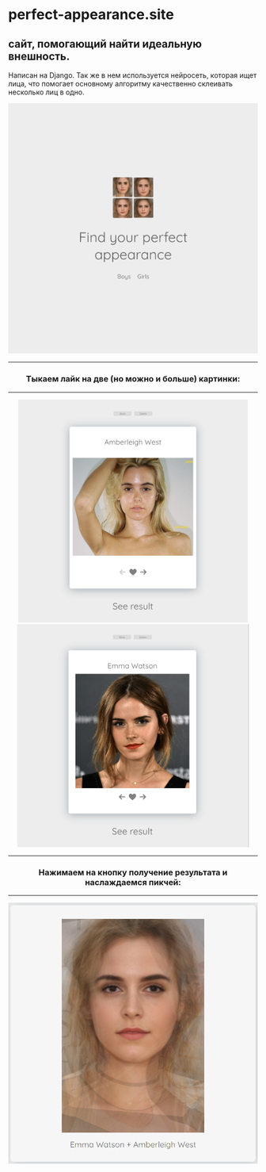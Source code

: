 # perfect-appearance.site

## сайт, помогающий найти идеальную внешность.

Написан на Django. Так же в нем используется нейросеть, которая ищет лица, что помогает основному алгоритму качественно склеивать несколько лиц в одно.

<div align="center">
<div align="center">

<img src="https://github.com/Glazochek/perfect-appearance.site/blob/main/imgs/%D0%A1%D0%BD%D0%B8%D0%BC%D0%BE%D0%BA%20%D1%8D%D0%BA%D1%80%D0%B0%D0%BD%D0%B0%202023-03-15%20181840.png?raw=true">

</div>

---

### Тыкаем лайк на две (но можно и больше) картинки:

---

<div align="center">
 
<img height="450" src="https://github.com/Glazochek/perfect-appearance.site/blob/main/imgs/%D0%A1%D0%BD%D0%B8%D0%BC%D0%BE%D0%BA%20%D1%8D%D0%BA%D1%80%D0%B0%D0%BD%D0%B0%202023-03-15%20181917.png?raw=true">
<img height="450" src="https://github.com/Glazochek/perfect-appearance.site/blob/main/imgs/%D0%A1%D0%BD%D0%B8%D0%BC%D0%BE%D0%BA%20%D1%8D%D0%BA%D1%80%D0%B0%D0%BD%D0%B0%202023-03-15%20181942.png?raw=true">

</div>

---

### Нажимаем на кнопку получение результата и наслаждаемся пикчей:

---

<div align="center">

<img src="https://github.com/Glazochek/perfect-appearance.site/blob/main/imgs/%D0%A1%D0%BD%D0%B8%D0%BC%D0%BE%D0%BA%20%D1%8D%D0%BA%D1%80%D0%B0%D0%BD%D0%B0%202023-03-15%20182057.png?raw=true">

</div>
</div>
